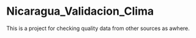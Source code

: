 # Nicaragua_Validacion_Clima
This is a project for checking quality data from other sources as awhere. 
